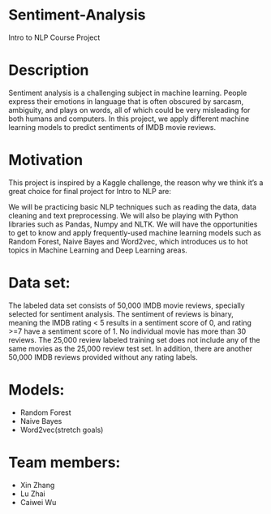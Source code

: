# Sentiment-Analysis
Intro to NLP Course Project

# Description
Sentiment analysis is a challenging subject in machine learning. People
express their emotions in language that is often obscured by sarcasm,
ambiguity, and plays on words, all of which could be very misleading for
both humans and computers. In this project, we apply different machine
learning models to predict sentiments of IMDB movie reviews.

# Motivation
This project is inspired by a Kaggle challenge, the reason why we think
it’s a great choice for final project for Intro to NLP are:

We will be practicing basic NLP techniques such as reading the
data, data cleaning and text preprocessing. We will also be
playing with Python libraries such as Pandas, Numpy and NLTK.
We will have the opportunities to get to know and apply
frequently-used machine learning models such as Random
Forest, Naive Bayes and Word2vec, which introduces us to hot
topics in Machine Learning and Deep Learning areas.

# Data set:
The labeled data set consists of 50,000 IMDB movie reviews, specially
selected for sentiment analysis. The sentiment of reviews is binary,
meaning the IMDB rating < 5 results in a sentiment score of 0, and
rating >=7 have a sentiment score of 1. No individual movie has more
than 30 reviews. The 25,000 review labeled training set does not
include any of the same movies as the 25,000 review test set. In
addition, there are another 50,000 IMDB reviews provided without any
rating labels.

# Models:
- Random Forest
- Naive Bayes
- Word2vec(stretch goals)

# Team members:
- Xin Zhang
- Lu Zhai
- Caiwei Wu
